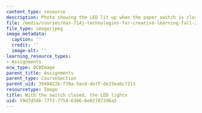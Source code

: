 ```yaml
---
content_type: resource
description: Photo showing the LED lit up when the paper switch is closed.
file: /media/courses/mas-714j-technologies-for-creative-learning-fall-2009/59d7d58b77f2775463866e02787298a2_Image10.jpg
file_type: image/jpeg
image_metadata:
  caption: ''
  credit: ''
  image-alt: ''
learning_resource_types:
- Assignments
ocw_type: OCWImage
parent_title: Assignments
parent_type: CourseSection
parent_uid: 3940422b-f70a-5acd-de7f-de33eabc7213
resourcetype: Image
title: With the switch closed, the LED lights
uid: 59d7d58b-77f2-7754-6386-6e02787298a2
---
```

